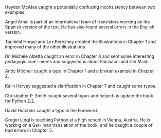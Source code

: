 Hayden McAfee caught a potentially confusing inconsistency between two examples.

Angel Arnal is part of an international team of translators working on the Spanish version of the text. He has also found several errors in the English version.

Tauhidul Hoque and Lex Berezhny created the illustrations in Chapter 1 and improved many of the other illustrations.

Dr. Michele Alzetta caught an error in Chapter 8 and sent some interesting pedagogic com- ments and suggestions about Fibonacci and Old Maid.

Andy Mitchell caught a typo in Chapter 1 and a broken example in Chapter 2.

Kalin Harvey suggested a clariﬁcation in Chapter 7 and caught some typos.

Christopher P. Smith caught several typos and helped us update the book for Python 2.2.

David Hutchins caught a typo in the Foreword.

Gregor Lingl is teaching Python at a high school in Vienna, Austria. He is working on a Ger- man translation of the book, and he caught a couple of bad errors in Chapter 5.